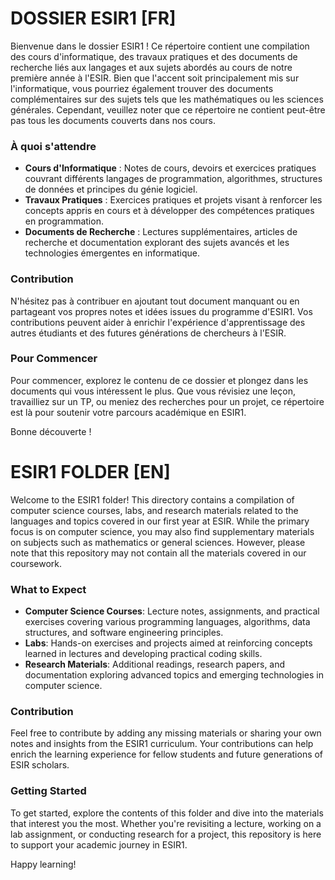 # DOSSIER ESIR1 [FR]

Bienvenue dans le dossier ESIR1 ! Ce répertoire contient une compilation des cours d'informatique, des travaux pratiques et des documents de recherche liés aux langages et aux sujets abordés au cours de notre première année à l'ESIR. Bien que l'accent soit principalement mis sur l'informatique, vous pourriez également trouver des documents complémentaires sur des sujets tels que les mathématiques ou les sciences générales. Cependant, veuillez noter que ce répertoire ne contient peut-être pas tous les documents couverts dans nos cours.

### À quoi s'attendre
- **Cours d'Informatique** : Notes de cours, devoirs et exercices pratiques couvrant différents langages de programmation, algorithmes, structures de données et principes du génie logiciel.
- **Travaux Pratiques** : Exercices pratiques et projets visant à renforcer les concepts appris en cours et à développer des compétences pratiques en programmation.
- **Documents de Recherche** : Lectures supplémentaires, articles de recherche et documentation explorant des sujets avancés et les technologies émergentes en informatique.

### Contribution
N'hésitez pas à contribuer en ajoutant tout document manquant ou en partageant vos propres notes et idées issues du programme d'ESIR1. Vos contributions peuvent aider à enrichir l'expérience d'apprentissage des autres étudiants et des futures générations de chercheurs à l'ESIR.

### Pour Commencer
Pour commencer, explorez le contenu de ce dossier et plongez dans les documents qui vous intéressent le plus. Que vous révisiez une leçon, travailliez sur un TP, ou meniez des recherches pour un projet, ce répertoire est là pour soutenir votre parcours académique en ESIR1.

Bonne découverte !

# ESIR1 FOLDER [EN]

Welcome to the ESIR1 folder! This directory contains a compilation of computer science courses, labs, and research materials related to the languages and topics covered in our first year at ESIR. While the primary focus is on computer science, you may also find supplementary materials on subjects such as mathematics or general sciences. However, please note that this repository may not contain all the materials covered in our coursework.

### What to Expect
- **Computer Science Courses**: Lecture notes, assignments, and practical exercises covering various programming languages, algorithms, data structures, and software engineering principles.
- **Labs**: Hands-on exercises and projects aimed at reinforcing concepts learned in lectures and developing practical coding skills.
- **Research Materials**: Additional readings, research papers, and documentation exploring advanced topics and emerging technologies in computer science.

### Contribution
Feel free to contribute by adding any missing materials or sharing your own notes and insights from the ESIR1 curriculum. Your contributions can help enrich the learning experience for fellow students and future generations of ESIR scholars.

### Getting Started
To get started, explore the contents of this folder and dive into the materials that interest you the most. Whether you're revisiting a lecture, working on a lab assignment, or conducting research for a project, this repository is here to support your academic journey in ESIR1.

Happy learning!
